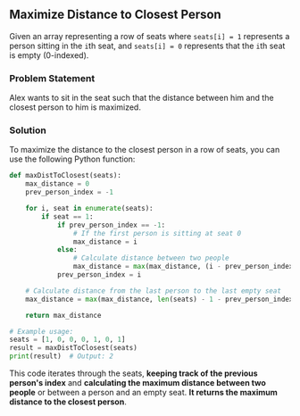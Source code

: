 ## Maximize Distance to Closest Person

Given an array representing a row of seats where `seats[i] = 1` represents a person sitting in the `i`th seat, and `seats[i] = 0` represents that the `i`th seat is empty (0-indexed).

### Problem Statement

Alex wants to sit in the seat such that the distance between him and the closest person to him is maximized.

### Solution

To maximize the distance to the closest person in a row of seats, you can use the following Python function:

```python
def maxDistToClosest(seats):
    max_distance = 0
    prev_person_index = -1

    for i, seat in enumerate(seats):
        if seat == 1:
            if prev_person_index == -1:
                # If the first person is sitting at seat 0
                max_distance = i
            else:
                # Calculate distance between two people
                max_distance = max(max_distance, (i - prev_person_index) // 2)
            prev_person_index = i

    # Calculate distance from the last person to the last empty seat
    max_distance = max(max_distance, len(seats) - 1 - prev_person_index)

    return max_distance

# Example usage:
seats = [1, 0, 0, 0, 1, 0, 1]
result = maxDistToClosest(seats)
print(result)  # Output: 2
```
This code iterates through the seats, **keeping track of the previous person's index** and **calculating the maximum distance between two people** or between a person and an empty seat. **It returns the maximum distance to the closest person**.
